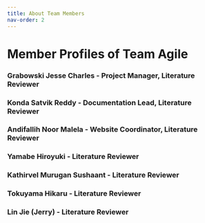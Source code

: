 ```yaml
---
title: About Team Members
nav-order: 2
--- 
```

# Member Profiles of Team Agile

### Grabowski Jesse Charles - Project Manager, Literature Reviewer
### Konda Satvik Reddy - Documentation Lead, Literature Reviewer
### Andifallih Noor Malela - Website Coordinator, Literature Reviewer
### Yamabe Hiroyuki - Literature Reviewer
### Kathirvel Murugan Sushaant - Literature Reviewer
### Tokuyama Hikaru - Literature Reviewer
### Lin Jie (Jerry) - Literature Reviewer
